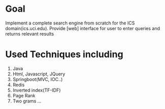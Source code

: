 # Goal
Implement a complete search engine from scratch  for the ICS domain(ics.uci.edu). Provide [web] interface for user to enter queries and returns relevant results

# Used Techniques including
1. Java 
2. Html, Javascript, JQuery
2. Springboot(MVC, IOC..)
3. Redis 
4. Inverted index(TF-IDF)
5. Page Rank
6. Two grams
...


